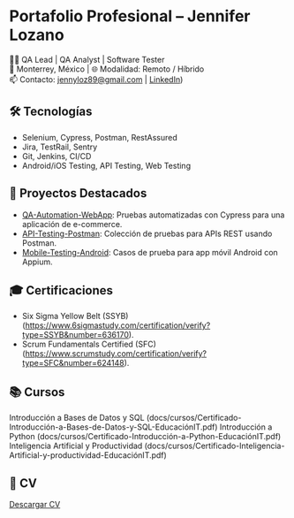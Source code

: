 # Portafolio Profesional – Jennifer Lozano

👩‍💻 QA Lead | QA Analyst | Software Tester  
📍 Monterrey, México | 🌐 Modalidad: Remoto / Híbrido  
📫 Contacto: jennyloz89@gmail.com | [LinkedIn]([https://www.linkedin.com/in/jenniferlozanop/))

## 🛠️ Tecnologías
- Selenium, Cypress, Postman, RestAssured
- Jira, TestRail, Sentry
- Git, Jenkins, CI/CD
- Android/iOS Testing, API Testing, Web Testing

## 📂 Proyectos Destacados
- [QA-Automation-WebApp](https://github.com/tuusuario/QA-Automation-WebApp): Pruebas automatizadas con Cypress para una aplicación de e-commerce.
- [API-Testing-Postman](https://github.com/tuusuario/API-Testing-Postman): Colección de pruebas para APIs REST usando Postman.
- [Mobile-Testing-Android](https://github.com/tuusuario/Mobile-Testing-Android): Casos de prueba para app móvil Android con Appium.

## 🎓 Certificaciones
- Six Sigma Yellow Belt (SSYB)(https://www.6sigmastudy.com/certification/verify?type=SSYB&number=636170).
- Scrum Fundamentals Certified (SFC)(https://www.scrumstudy.com/certification/verify?type=SFC&number=624148).

## 📚 Cursos
Introducción a Bases de Datos y SQL (docs/cursos/Certificado-Introducción-a-Bases-de-Datos-y-SQL-EducaciónIT.pdf)
Introducción a Python (docs/cursos/Certificado-Introducción-a-Python-EducaciónIT.pdf)
Inteligencia Artificial y Productividad (docs/cursos/Certificado-Inteligencia-Artificial-y-productividad-EducaciónIT.pdf)


## 📄 CV
[Descargar CV](CV.pdf)


